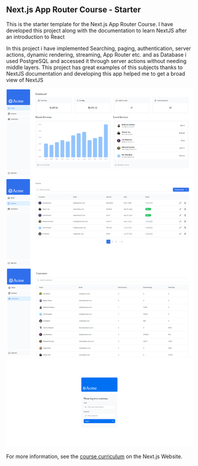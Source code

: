 ## Next.js App Router Course - Starter

This is the starter template for the Next.js App Router Course. I have developed this project along with the documentation to learn NextJS after an introduction to React

In this project i have implemented Searching, paging, authentication, server actions, dynamic rendering, streaming, App Router etc. and as Database i used PostgreSQL and accessed it through server actions without needing middle layers.
This project has great examples of this subjects thanks to NextJS documentation and developing this app helped me to get a broad view of NextJS

![Dashboard Page](image.png)
![Invoices](image-1.png)
![Customers](image-2.png)
![Login](image-3.png)

For more information, see the [course curriculum](https://nextjs.org/learn) on the Next.js Website.
